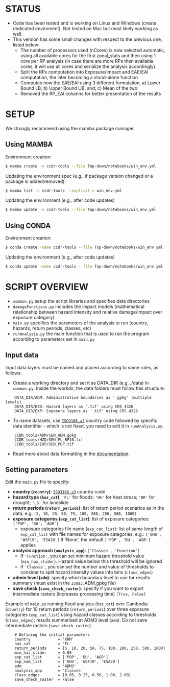 # STATUS

- Code has been tested and is working on Linux and Windows (create dedicated enviroment). Not tested on Mac but most likely working as well.
- This version has some small changes with respect to the previous one, listed below:
  - The number of processors used (nCores) is now selected automatic, using all available cores for the first zonal_stats and then using 1 core per RP analysis (in case there are more RPs then available cores, it will use all cores and serialize the analysis accordingly).
  - Split the RPs computation into Exposure/Impact and EAE/EAI computation, the later becoming a stand-alone function
  - Computes now the EAE/EAI using 3 different formulation, a) Lower Bound LB; b) Upper Bound UB, and; c) Mean of the two
  - Removed the RP_EAI columns for better presentation of the results

# SETUP
We strongly recommend using the mamba package manager.

## Using MAMBA

Environment creation:

```bash
$ mamba create -n ccdr-tools --file Top-down/notebooks/win_env.yml
```

Updating the environment spec (e.g., if package version changed or a package is added/removed):

```bash
$ mamba list -n ccdr-tools --explicit > win_env.yml
```

Updating the environment (e.g., after code updates)

```bash
$ mamba update -n ccdr-tools --file Top-down/notebooks/win_env.yml
```

## Using CONDA

Environment creation:

```bash
$ conda create -name ccdr-tools --file Top-down/notebooks/win_env.yml
```

Updating the environment (e.g., after code updates)

```bash
$ conda update -name ccdr-tools --file Top-down/notebooks/win_env.yml
```

# SCRIPT OVERVIEW

- `common.py` setup the script libraries and specifies data directories
- `damageFunctions.py` includes the impact models (mathematical relationship between hazard intensity and relative damage/impact over exposure category)
- `main.py` specifies the parameters of the analysis to run (country, hazards, return periods, classes, etc)
- `runAnalysis.py` the main function that is used to run the program according to parameters set in `main.py`

## Input data

Input data layers must be named and placed according to some rules, as follows:

- Create a working directory and set it as DATA_DIR (e.g. ./data) in `common.py`.
  Inside the workdir, the data folders must follow this structure:

```
    DATA_DIR/ADM: Administrative boundaries as '.gpkg' (multiple levels)
    DATA_DIR/HZD: Hazard layers as '.tif' using CRS 4326
    DATA_DIR/EXP: Exposure layers as '.tif' using CRS 4326
```
- To name datasets, use [`ISO3166_a3`](https://en.wikipedia.org/wiki/ISO_3166-1_alpha-3) country code followed by specific data identifier - which is not fixed, you need to edit it in `runAnalysis.py`.

```
    CCDR_tools/ADM/SEN_ADM.gpkg
    CCDR_tools/HZD/SEN_FL_RP10.tif
    CCDR_tools/EXP/SEN_POP.tif
```
- Read more about data formatting in the [documentation](https://gfdrr.github.io/CCDR-tools/docs/tool-setup.html).

## Setting parameters

Edit the `main.py` file to specify:
- **country (`country`)**: [`ISO3166_a3`](https://en.wikipedia.org/wiki/ISO_3166-1_alpha-3) country code
- **hazard type (`haz_cat`)**: `'FL'` for floods; `'HS'` for heat stress; `'DR'` for drought; `'LS'` for landslide
- **return periods (`return_periods`)**: list of return period scenarios as in the data, e.g. `[5, 10, 20, 50, 75, 100, 200, 250, 500, 1000]`
- **exposure categories (`exp_cat_list`)**: list of exposure categories: `['POP', 'BU', 'AGR']`
  - exposure categories file name (`exp_cat_list`): list  of same length of `exp_cat_list` with file names for exposure categories, e.g.: `['GHS', 'WSF19', 'ESA20']`
    If 'None', the default `['POP', 'BU', 'AGR']` applies
- **analysis approach (`analysis_app`)**: `['Classes', 'Function']`
  - If `'Function'`, you can set minimum hazard threshold value (`min_haz_slider`). Hazard value below this threshold will be ignored
  - If `'Classes'`,  you can set the number and value of thresholds to consider to split hazard intensity values into bins (`class_edges`)
- **admin level (`adm`)**: specify which boundary level to use for results summary (must exist in the `ISOa3`_ADM.gpkg file)
- **save check (`save_check_raster`)**: specify if you want to export intermediate rasters (increases processing time) `[True, False]`

Example of `main.py` running flood analysis (`haz_cat`) over Cambodia (`country`) for 10 return periods (`return_periods`) over three exposure categories (`exp_cat_list`) using hazard classes according to thresholds (`class_edges`); results summarised at ADM3 level (`adm`). Do not save intermediate rasters (`save_check_raster`).

```
    # Defining the initial parameters
    country            = 'KHM'
    haz_cat            = 'FL'
    return_periods     = [5, 10, 20, 50, 75, 100, 200, 250, 500, 1000]
    min_haz_slider     = 0.05
    exp_cat_list       = ['POP', 'BU', 'AGR']
    exp_nam_list       = ['GHS', 'WSF19', 'ESA20']
    adm                = 'ADM3'
    analysis_app       = 'Classes'
    class_edges        = [0.05, 0.25, 0.50, 1.00, 2.00]
    save_check_raster  = False
```
